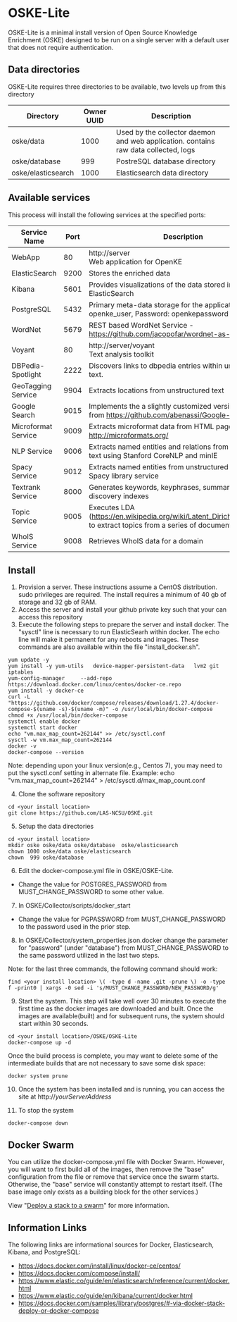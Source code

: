 # OSKE-Lite
OSKE-Lite is a minimal install version of Open Source Knowledge Enrichment (OSKE) designed to be run on a single server
with a default user that does not require authentication.

## Data directories
OSKE-Lite requires three directories to be available, two levels up from this directory

Directory | Owner UUID | Description
--- | --- | ---
oske/data | 1000 | Used by the collector daemon and web application.  contains raw data collected, logs
oske/database | 999 | PostreSQL database directory
oske/elasticsearch | 1000 | Elasticsearch data directory

## Available services
This process will install the following services at the specified ports:

Service Name | Port | Description
--- | --- | ---
WebApp     | 80   | http://server<br>Web application for OpenKE
ElasticSearch | 9200 | Stores the enriched data
Kibana | 5601 | Provides visualizations of the data stored in ElasticSearch
PostgreSQL | 5432 | Primary meta-data storage for the application.  User: openke_user, Password: openkepassword
WordNet | 5679 | REST based WordNet Service - https://github.com/jacopofar/wordnet-as-a-service
Voyant     | 80   | http://server/voyant <br>Text analysis toolkit
DBPedia-Spotlight | 2222 | Discovers links to dbpedia entries within unstructured text.
GeoTagging Service | 9904 | Extracts locations from unstructured text
Google Search | 9015 | Implements the a slightly customized version googleapi from https://github.com/abenassi/Google-Search-API
Microformat Service | 9009 | Extracts microformat data from HTML pages. http://microformats.org/
NLP Service | 9006 | Extracts named entities and relations from unstructured text using Stanford CoreNLP and minIE
Spacy Service | 9012 | Extracts named entities from unstructured text using the Spacy library service
Textrank Service | 8000 | Generates keywords, keyphrases, summaries, and discovery indexes
Topic Service | 9005 | Executes LDA (https://en.wikipedia.org/wiki/Latent_Dirichlet_allocation) to extract topics from a series of documents
WhoIS Service | 9008 | Retrieves WhoIS data for a domain

## Install
1. Provision a server.  These instructions assume a CentOS distribution.  sudo privileges are required.  The install requires a minimum of 40 gb of storage and 32 gb of RAM.
1. Access the server and install your github private key such that your can access this repository
1. Execute the following steps to prepare the server and install docker. The "sysctl" line is necessary to run ElasticSearh within docker.  The echo line will make it permanent for any reboots and images. These commands are also available within the file "install_docker.sh".
```
yum update -y
yum install -y yum-utils   device-mapper-persistent-data   lvm2 git iptables
yum-config-manager     --add-repo     https://download.docker.com/linux/centos/docker-ce.repo
yum install -y docker-ce
curl -L "https://github.com/docker/compose/releases/download/1.27.4/docker-compose-$(uname -s)-$(uname -m)" -o /usr/local/bin/docker-compose
chmod +x /usr/local/bin/docker-compose
systemctl enable docker
systemctl start docker
echo "vm.max_map_count=262144" >> /etc/sysctl.conf
sysctl -w vm.max_map_count=262144
docker -v
docker-compose --version
```

  Note: depending upon your linux version(e.g., Centos 7), you may need to put the sysctl.conf setting in alternate file.  Example: echo "vm.max_map_count=262144" > /etc/sysctl.d/max_map_count.conf

4. Clone the software repository
```
cd <your install location>
git clone https://github.com/LAS-NCSU/OSKE.git
```

5. Setup the data directories
```
cd <your install location>
mkdir oske oske/data oske/database  oske/elasticsearch
chown 1000 oske/data oske/elasticsearch
chown  999 oske/database
```
6. Edit the docker-compose.yml file in OSKE/OSKE-Lite.  
  - Change the value for POSTGRES_PASSWORD from MUST_CHANGE_PASSWORD to some other value.

7. In OSKE/Collector/scripts/docker_start
  - Change the value for PGPASSWORD from MUST_CHANGE_PASSWORD to the password used in the prior step.


8. In OSKE/Collector/system_properties.json.docker change
   the parameter for "password" (under "database") from MUST_CHANGE_PASSWORD 
   to the same password utilized in the last two steps.

Note: for the last three commands, the following command should work:
```
find <your install location> \( -type d -name .git -prune \) -o -type f -print0 | xargs -0 sed -i 's/MUST_CHANGE_PASSWORD/NEW_PASSWORD/g'
````

9. Start the system.  This step will take well over 30 minutes to execute the first time as the docker images are downloaded and built.  Once the images are available(built) and for subsequent runs, the system should start within 30 seconds.
```
cd <your install location>/OSKE/OSKE-Lite
docker-compose up -d
```

  Once the build process is complete, you may want to delete some of the intermediate builds that are not necessary to save some disk space:
```
docker system prune
```

10. Once the system has been installed and is running, you can access the site at http://*yourServerAddress*

11. To stop the system
```
docker-compose down
```

## Docker Swarm
You can utilize the docker-compose.yml file with Docker Swarm.  However, you will want to first build all of the images, then remove the "base" configuration from the file or remove that service once the swarm starts.  Otherwise, the "base" service will constantly attempt to restart itself. (The base image only exists as a building block for the other services.)

View "[Deploy a stack to a swarm](https://docs.docker.com/engine/swarm/stack-deploy/)" for more information.

## Information Links
The following links are informational sources for Docker, Elasticsearch, Kibana, and PostgreSQL:
* https://docs.docker.com/install/linux/docker-ce/centos/
* https://docs.docker.com/compose/install/
* https://www.elastic.co/guide/en/elasticsearch/reference/current/docker.html
* https://www.elastic.co/guide/en/kibana/current/docker.html
* https://docs.docker.com/samples/library/postgres/#-via-docker-stack-deploy-or-docker-compose

